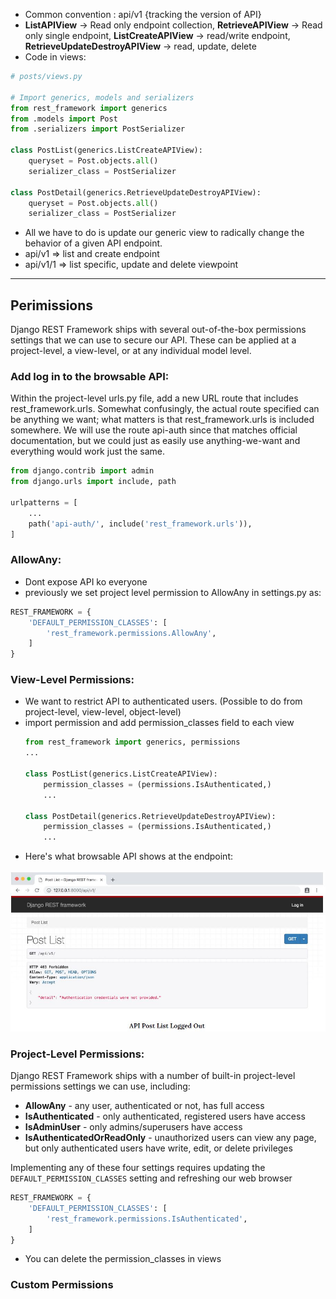 - Common convention : api/v1 {tracking the version of API}
- **ListAPIView** -> Read only endpoint collection, **RetrieveAPIView** -> Read only single endpoint, **ListCreateAPIView** -> read/write endpoint, **RetrieveUpdateDestroyAPIView** -> read, update, delete
- Code in views:
```python
# posts/views.py

# Import generics, models and serializers
from rest_framework import generics
from .models import Post
from .serializers import PostSerializer

class PostList(generics.ListCreateAPIView):
    queryset = Post.objects.all()
    serializer_class = PostSerializer

class PostDetail(generics.RetrieveUpdateDestroyAPIView):
    queryset = Post.objects.all()
    serializer_class = PostSerializer
```
- All we have to do is update our generic view to radically change the behavior of a given API endpoint.
- api/v1 => list and create endpoint
- api/v1/1 => list specific, update and delete viewpoint

---

## Perimissions
Django REST Framework ships with several out-of-the-box permissions settings that we can use to secure our API. These can be applied at a project-level, a view-level, or at any individual model level.

### Add log in to the browsable API:
Within the project-level urls.py file, add a new URL route that includes rest_framework.urls. Somewhat confusingly, the actual route specified can be anything we want; what matters is that rest_framework.urls is included somewhere. We will use the route api-auth since that matches official documentation, but we could just as easily use anything-we-want and everything would work just the same.
```python
from django.contrib import admin
from django.urls import include, path

urlpatterns = [
    ...
    path('api-auth/', include('rest_framework.urls')),
]
```

### AllowAny:
- Dont expose API ko everyone
- previously we set project level permission to AllowAny in settings.py as:
```python
REST_FRAMEWORK = {
    'DEFAULT_PERMISSION_CLASSES': [
        'rest_framework.permissions.AllowAny',
    ]
}
```
### View-Level Permissions:
- We want to restrict API to authenticated users. (Possible to do from project-level, view-level, object-level)
- import permission and add permission_classes field to each view
    ```python
    from rest_framework import generics, permissions
    ...

    class PostList(generics.ListCreateAPIView):
        permission_classes = (permissions.IsAuthenticated,)
        ...

    class PostDetail(generics.RetrieveUpdateDestroyAPIView):
        permission_classes = (permissions.IsAuthenticated,)
        ...
    ```
- Here's what browsable API shows at the endpoint:

![Authentication credentials](picture_notes/unauthorized.JPG)

### Project-Level Permissions:
Django REST Framework ships with a number of built-in project-level permissions settings we can use, including:
- **AllowAny** - any user, authenticated or not, has full access
- **IsAuthenticated** - only authenticated, registered users have access
- **IsAdminUser** - only admins/superusers have access
- **IsAuthenticatedOrReadOnly** - unauthorized users can view any page, but only authenticated users have write, edit, or delete privileges 

Implementing any of these four settings requires updating the ```DEFAULT_PERMISSION_CLASSES``` setting and refreshing our web browser
```python
REST_FRAMEWORK = {
    'DEFAULT_PERMISSION_CLASSES': [
        'rest_framework.permissions.IsAuthenticated',
    ]
}
```
- You can delete the permission_classes in views

### Custom Permissions